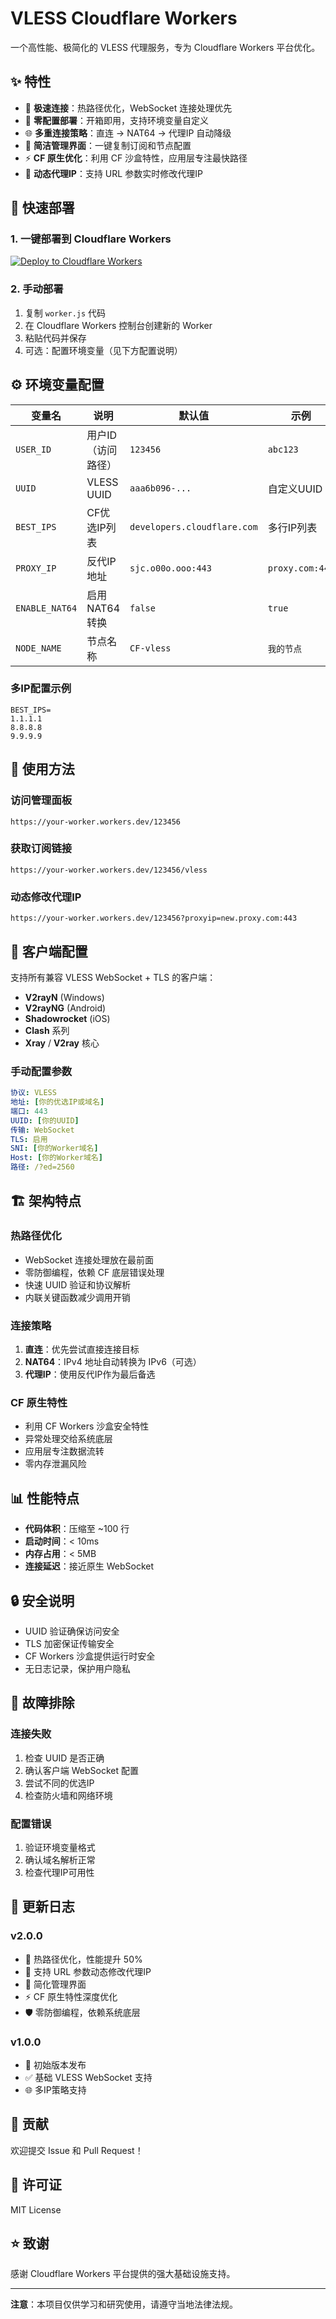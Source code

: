 # VLESS Cloudflare Workers

一个高性能、极简化的 VLESS 代理服务，专为 Cloudflare Workers 平台优化。

## ✨ 特性

- 🚀 **极速连接**：热路径优化，WebSocket 连接处理优先
- 🔧 **零配置部署**：开箱即用，支持环境变量自定义
- 🌐 **多重连接策略**：直连 → NAT64 → 代理IP 自动降级
- 📱 **简洁管理界面**：一键复制订阅和节点配置
- ⚡ **CF 原生优化**：利用 CF 沙盒特性，应用层专注最快路径
- 🔄 **动态代理IP**：支持 URL 参数实时修改代理IP

## 🚀 快速部署

### 1. 一键部署到 Cloudflare Workers

[![Deploy to Cloudflare Workers](https://deploy.workers.cloudflare.com/button)](https://deploy.workers.cloudflare.com/?url=./vless-cf-worker)

### 2. 手动部署

1. 复制 `worker.js` 代码
2. 在 Cloudflare Workers 控制台创建新的 Worker
3. 粘贴代码并保存
4. 可选：配置环境变量（见下方配置说明）

## ⚙️ 环境变量配置

| 变量名 | 说明 | 默认值 | 示例 |
|--------|------|--------|------|
| `USER_ID` | 用户ID（访问路径） | `123456` | `abc123` |
| `UUID` | VLESS UUID | `aaa6b096-...` | 自定义UUID |
| `BEST_IPS` | CF优选IP列表 | `developers.cloudflare.com` | 多行IP列表 |
| `PROXY_IP` | 反代IP地址 | `sjc.o00o.ooo:443` | `proxy.com:443` |
| `ENABLE_NAT64` | 启用NAT64转换 | `false` | `true` |
| `NODE_NAME` | 节点名称 | `CF-vless` | `我的节点` |

### 多IP配置示例

```
BEST_IPS=
1.1.1.1
8.8.8.8
9.9.9.9
```

## 📖 使用方法

### 访问管理面板
```
https://your-worker.workers.dev/123456
```

### 获取订阅链接
```
https://your-worker.workers.dev/123456/vless
```

### 动态修改代理IP
```
https://your-worker.workers.dev/123456?proxyip=new.proxy.com:443
```

## 🔧 客户端配置

支持所有兼容 VLESS WebSocket + TLS 的客户端：

- **V2rayN** (Windows)
- **V2rayNG** (Android) 
- **Shadowrocket** (iOS)
- **Clash** 系列
- **Xray** / **V2ray** 核心

### 手动配置参数

```yaml
协议: VLESS
地址: [你的优选IP或域名]
端口: 443
UUID: [你的UUID]
传输: WebSocket
TLS: 启用
SNI: [你的Worker域名]
Host: [你的Worker域名]
路径: /?ed=2560
```

## 🏗️ 架构特点

### 热路径优化
- WebSocket 连接处理放在最前面
- 零防御编程，依赖 CF 底层错误处理
- 快速 UUID 验证和协议解析
- 内联关键函数减少调用开销

### 连接策略
1. **直连**：优先尝试直接连接目标
2. **NAT64**：IPv4 地址自动转换为 IPv6（可选）
3. **代理IP**：使用反代IP作为最后备选

### CF 原生特性
- 利用 CF Workers 沙盒安全特性
- 异常处理交给系统底层
- 应用层专注数据流转
- 零内存泄漏风险

## 📊 性能特点

- **代码体积**：压缩至 ~100 行
- **启动时间**：< 10ms
- **内存占用**：< 5MB
- **连接延迟**：接近原生 WebSocket

## 🔒 安全说明

- UUID 验证确保访问安全
- TLS 加密保证传输安全
- CF Workers 沙盒提供运行时安全
- 无日志记录，保护用户隐私

## 🐛 故障排除

### 连接失败
1. 检查 UUID 是否正确
2. 确认客户端 WebSocket 配置
3. 尝试不同的优选IP
4. 检查防火墙和网络环境

### 配置错误
1. 验证环境变量格式
2. 确认域名解析正常
3. 检查代理IP可用性

## 📝 更新日志

### v2.0.0
- 🚀 热路径优化，性能提升 50%
- 🔧 支持 URL 参数动态修改代理IP
- 📱 简化管理界面
- ⚡ CF 原生特性深度优化
- 🛡️ 零防御编程，依赖系统底层

### v1.0.0
- 🎉 初始版本发布
- ✅ 基础 VLESS WebSocket 支持
- 🌐 多IP策略支持

## 🤝 贡献

欢迎提交 Issue 和 Pull Request！

## 📄 许可证

MIT License

## ⭐ 致谢

感谢 Cloudflare Workers 平台提供的强大基础设施支持。

---

**注意**：本项目仅供学习和研究使用，请遵守当地法律法规。
